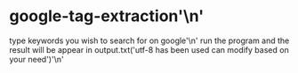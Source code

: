 # google-tag-extraction'\n\'

type keywords you wish to search for on google'\n\'
run the program and the result will be appear in output.txt('utf-8 has been used can modify based on your need')'\n\'
